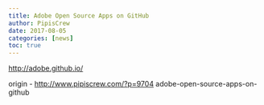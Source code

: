 ```yaml
---
title: Adobe Open Source Apps on GitHub
author: PipisCrew
date: 2017-08-05
categories: [news]
toc: true
---
```


http://adobe.github.io/

origin - http://www.pipiscrew.com/?p=9704 adobe-open-source-apps-on-github